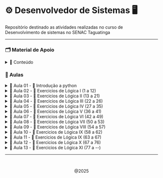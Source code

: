 # ⚙️ Desenvolvedor de Sistemas 🖥️

Repositório destinado as atividades realizadas no curso de Desenvolvimento de sistemas no SENAC Taguatinga

---
### 🗂️ Material de Apoio

<details>
    <summary> 🔗 Conteúdo </summary>

- 📁 <a href="algoritmo/Material/python_aula01.pdf">Lógica & interpretadores </a> 
- 📁 <a href="algoritmo/Material/python_aula02.pdf">Operadores Lógicos </a> 
- 📁 <a href="algoritmo/Material/python_aula03.pdf">Tipos de dados & condicionais </a> 
- 📁 <a href="algoritmo/Material/python_aula04.pdf"> Variáveis & Exercicios</a> 
- 💾 <a href="https://github.com/CrowvenTh/Santander-Python">Repositório de apoio</a>

---
  
</details>

### 🧮 Aulas

<details>
    <summary> 💠 Aula 01 - 🐍 Introdução a python  </summary>

<br>
<p> 10/02/25 <p>

#### upper(): converte todas as letras para maiúsculas
~~~~ python
print(texto.upper())
~~~~

#### lower(): converte todas as letras para minúsculas
~~~~ python
print(texto.lower())
~~~~

#### capitalize(): converte a primeira letra para maiúscula e o restante para minúscula
~~~~ python
print(texto.capitalize())
~~~~

#### strip(): remove espaços em branco do início e do final da string
~~~~ python
print(texto.strip())
~~~~

#### replace(): substitui parte da string por outra
~~~~ python
print(texto.replace("Mundo", "Planeta"))
~~~~

#### sep: não é um método de string, é usado para definir o separador em print
~~~~ python
print("Python", "é", "uma", "linguagem", "fantástica", sep="-")
~~~~

#### count(): conta quantas vezes um determinado elemento aparece na string
~~~~ python
print(texto.count("o"))
~~~~

#### join(): junta os elementos de uma lista em uma única string usando um separador
~~~~ python
lista = ["maçã", "banana", "laranja"]
print(", ".join(lista))
~~~~

#### split(): divide a string em uma lista de substrings usando um separador
~~~~ python
print(texto.split(", "))
~~~~

#### len(): retorna o comprimento da string
~~~~ python
print(len(texto))
~~~~

#### type(): retorna o tipo de dado de uma variável
~~~~ python
print(type(texto))
~~~~

#### round()
~~~~ python
dividendo = 10
divisor = 3
resultado = dividendo / divisor
resultado_arredondado = round(resultado, 2)
~~~~

<p align="center"> 10/02/25 <p>

---

</details>


<details>
    <summary> 💠 Aula 02 - 📝 Exercicios de Lógica I (1 a 12) </summary>

<br>
<p> 11/02/25 <p>

## Exercicio #1 - Olá mundo!

#### imprima na tela a frase "Olá mundo!".    
~~~~ python
#Resolução:
print("olá mundo!")
~~~~

## Exercicio #2 - Imprimindo números

#### Crie um programa que imprima os números de 1 até 10.
~~~~ python

numero = [1,2,3,4,5,6,7,8,9,10]
print(numero)

# ou, usando while

numero = 1
while numero <= 10:
    print(numero)
    numero += 1
~~~~

## Exercicio #3 - Adição

#### Escreva um programa que calcule a soma de dois números.
~~~~ python
n1 = int(input("Insira o primeiro número: "))
n2 = int(input("Insira o segundo número: "))

print(f"A soma de {n1} + {n2} é igual a {n1+n2}")
~~~~

## Exercicio #4 - Multiplicação
#### Escreva um programa que calcule a multiplicação de dois números.
~~~~ python
num1 = 7
num2 = 3

print(f"O resultado de {num1}x{num2} é igual a {num1 * num2}")
~~~~

## Exercicio #5 - Divisão
#### Escreva um programa que calcule a Divisão de dois números.
~~~~ python
n1 = 21
n2 = 3

print(f"{n1} dividido por {n2} é igual a {n1 // n2}")
~~~~

## Exercicio #6 - Subtração
#### Escreva um programa que calcule a subtração de dois números.
~~~~ python
n1 = int(input("Insira o primeiro numero: "))
n2 = int(input("Insira o segundo numero: "))

print(f"{n1} - {n2} é igual a {n1 - n2}")
~~~~

## Exercicio #7 - Indice de string

- [Início:fim:passo] é uma forma de pegar uma parte de uma sequência, como uma string ou lista. Você pode usá-lo para:
  
- Se você usar apenas [::], isso copiará toda a sequência.

- Adicionando um número após o segundo dois pontos (por exemplo, [::2]), você selecionará elementos com um certo intervalo.
  
- Usando [::-1], você pode inverter a sequência.

- Use colchetes [ ] para acessar elementos individuais de uma string por meio de sua posição (índice).

- Lembre-se de que a indexação em Python começa em 0, ou seja, o primeiro caractere de uma string está no índice 0, o segundo no índice 1 e assim por diante.

- Você pode usar índices negativos para contar a partir do final da string. -1 refere-se ao último caractere, -2 ao penúltimo e assim por diante.

---

#### 1 - Dada a string "Python", imprima o primeiro caractere.
~~~~ python
string1 = "python"
print("#1 ", string1[0])
~~~~

#### 2 - Dada a string "Hello, World!", imprima o caractere "W".
~~~~ python
string2 = "Hello, world!"
print("#2 ", string2[-6])
~~~~

#### 3 - Dada a string "Data Science", imprima os três primeiros caracteres.
~~~~ python
string3 = "Data Science"
print("#3 ",string3[:3])
~~~~

#### 4 - Dada a string "Machine Learning", imprima os três últimos caracteres.
~~~~ python
string4 = "Machine Learning"
print("#4 ", string4[-3:])
~~~~

## Exercicio #8 - String de indice impar
#### Dada a string "Artificial Intelligence", imprima os caracteres nos índices ímpares.
~~~~ python
string = "Artificial Intelligence"

for i in range(1, len(string), 2):
    print(string[i], end=" ")
    
~~~~

## Exercicio #9 - String de indice par
#### Dada a string "Artificial Intelligence", imprima os caracteres nos índices pares.
~~~~ python

string = "Artificial Intelligence"

for i in range(0, len(string), 2):
    print(string[i], end=" ")
    
~~~~

## Exercicio #10 - Upper
#### Escreva um programa em Python que utilize a variável texto= "Olá mundo!" e imprima o texto em letras maiúsculas.
~~~~ python
texto = "Olá mundo!"

print(texto.upper())
~~~~

## Exercicio #11 - Lower
#### Defina a variável texto com o valor "Olá mundo!".
- Utilize o método lower() para converter todo o texto em letras minúsculas.
- Imprima o texto convertido em letras minúsculas.
~~~~ python
word = "Olá mundo!"

print(word.lower())
~~~~

## Exercicio #12 - capitalize
#### Escreva um programa em Python que utilize a variável texto= "olá mundo!" e imprima a primeira letra do texto em maiúscula.
- Defina a variável texto com o valor "olá mundo!".
- Utilize o método capitalize() para capitalizar a primeira letra do texto.
- Imprima o texto capitalizado.

~~~~ python

palavra = "olá mundo"

print(palavra.capitalize())
~~~~


<p align="center"> 11/02/25 <p>
</details>


<details>
    <summary> 💠 Aula 03 - 📝 Exercicios de Lógica II (13 a 21) </summary>

<br>
<p> 12/02/25 <p>

## Exercicio #13 - strip
#### Escreva um programa em Python que remove os espaços em branco do início e do final de uma variável frase =  " Hoje a noite está ótima ". Após remover os espaços em branco do início e do final, exiba o conteúdo da variável frase.

~~~~ python
frase = " Hoje a noite está ótima "
print(frase.strip())
~~~~
#### resultado: 
    Hoje a noite está ótima

## Exercicio #14 - Strip & replace
#### Escreva um programa em Python que realize as seguintes operações em uma frase pré-definida:

- A frase fornecida é: " O dia está bom, mas o tempo está chuvoso. "

- Remova quaisquer espaços em branco extras no início e no final da frase.

- Substitua todas as ocorrências da palavra "bom" por "ótimo".

- Ao final, o programa deve exibir a frase sem espaços extras e com as substituições realizadas.

~~~~ python
frase =  " O dia está bom, mas o tempo está chuvoso. "
print(frase.strip().replace("bom", "ótimo"))
~~~~
#### resultado:
    O dia está ótimo, mas o tempo está chuvoso. 

## Exercicio #15 - input com String
#### Instruções
O comando input() é usado para receber entrada do usuário em um programa Python. Ele solicita que o usuário insira algum valor a partir do teclado.

Exemplo:
~~~~ python
nome = input("Por favor, insira seu nome: ")
~~~~~
É importante notar que o input() sempre retorna uma string, então se você precisa de um número, deve converter o valor retornado para o tipo numérico apropriado (por exemplo, usando int() ou float()).

    str(valor): Converte o valor para uma string.
    int(valor): Converte uma string em um número inteiro.
    float(valor): Converte o valor para um número de ponto flutuante.

Escreva um programa em Python que solicite ao usuário para inserir seu nome. O programa deve exibir uma mensagem de boas-vindas personalizada, incluindo o nome inserido pelo usuário.

~~~~ python
nome = input("Bem vindo, insira seu nome: ")
print("O nome inserido foi:",nome)
~~~~
#### resultado
    Bem vindo, insira seu nome: Thiago 
    O nome inserido foi:  Thiago

## Exercicio #16 - input com adição
#### Instruções
O comando input() é usado para receber entrada do usuário em um programa Python. Ele solicita que o usuário insira algum valor a partir do teclado.

Exemplo:
~~~~ python
nome = input("Por favor, insira seu nome: ")
~~~~
É importante notar que o input() sempre retorna uma string, então se você precisa de um número, deve converter o valor retornado para o tipo numérico apropriado (por exemplo, usando int() ou float()).

    str(valor): Converte o valor para uma string.
    int(valor): Converte uma string em um número inteiro.
    float(valor): Converte o valor para um número de ponto flutuante.

Escreva um programa em Python que peça ao usuário para inserir dois números e calcule a soma desses números. Em seguida, exiba o resultado da soma.

~~~~ python
n1 = int(input("Insira o primeiro numero: "))
n2 = int(input("Insira o segundo numero: "))
soma = (n1 + n2)

print(f"{n1} + {n2} é igual a {soma}")
~~~~
#### resultado:
    Insira o primeiro numero: 21
    Insira o segundo numero: 7
    21 + 7 é igual a 28

## Exercicio #17 - input com subtração
#### Instruções
O comando input() é usado para receber entrada do usuário em um programa Python. Ele solicita que o usuário insira algum valor a partir do teclado.

Exemplo:
~~~~ python
nome = input("Por favor, insira seu nome: ")
~~~~
É importante notar que o input() sempre retorna uma string, então se você precisa de um número, deve converter o valor retornado para o tipo numérico apropriado (por exemplo, usando int() ou float()).

    str(valor): Converte o valor para uma string.
    int(valor): Converte uma string em um número inteiro.
    float(valor): Converte o valor para um número de ponto flutuante.

Escreva um programa em Python que peça ao usuário para inserir dois números e calcule a subtração do segundo número pelo primeiro. Em seguida, exiba o resultado da subtração.

~~~~ python
n1 = int(input("Insira o primeiro número: "))
n2 = int(input("Insira o segundo número: "))
sub = (n1 - n2)

print(f"{n1} - {n2} é igual a {sub}")
~~~~
#### resultado:
    Insira o primeiro número: 28
    Insira o segundo número: 7
    28 - 7 é igual a 21

## Exercicio #18 - input com divisão e arredondamento
#### Instruções
O comando input() é usado para receber entrada do usuário em um programa Python. Ele solicita que o usuário insira algum valor a partir do teclado.

Exemplo:
~~~~ python
nome = input("Por favor, insira seu nome: ")
~~~~

É importante notar que o input() sempre retorna uma string, então se você precisa de um número, deve converter o valor retornado para o tipo numérico apropriado (por exemplo, usando int() ou float()).

    str(valor): Converte o valor para uma string.
    int(valor): Converte uma string em um número inteiro.
    float(valor): Converte o valor para um número de ponto flutuante.

Escreva um programa em Python que peça ao usuário para inserir dois números e calcule a divisão do primeiro número pelo segundo número. Certifique-se de verificar se o segundo número não é zero antes de realizar a divisão. Em seguida, exiba o resultado da divisão.

    #Arredondar
    dividendo = 10
    divisor = 3
    resultado = dividendo / divisor

    resultado_arredondado = round(resultado, 2)

    print("O resultado da divisão é:", resultado_arredondado)

~~~~ python
n1 = float(input("Insira o primeiro número: "))
n2 = float(input("Insira o segundo número: "))

divArredondada = round(n1 / n2, 2)

print(f"{n1} dividido por {n2} é igual a {divArredondada}")
~~~~
#### resultado :
    Insira o primeiro número: 21.0
    Insira o segundo número: 3.0
    21 dividido por 3 é igual a 7.0

## Exercicio #19 - input com multiplicação
#### Instruções
O comando input() é usado para receber entrada do usuário em um programa Python. Ele solicita que o usuário insira algum valor a partir do teclado.

Exemplo:
~~~~ python
nome = input("Por favor, insira seu nome: ")
~~~~

É importante notar que o input() sempre retorna uma string, então se você precisa de um número, deve converter o valor retornado para o tipo numérico apropriado (por exemplo, usando int() ou float()).

            str(valor): Converte o valor para uma string.
            int(valor): Converte uma string em um número inteiro.
            float(valor): Converte o valor para um número de ponto flutuante.

Escreva um programa em Python que peça ao usuário para inserir dois números reais e calcule o produto desses números. Em seguida, exiba o resultado da multiplicação.

~~~~ python
number1 = int(input("Insira o primeiro número: "))
number2 = int(input("Insira o segundo número: "))
produto = (number1 * number2)

print(f"{number1} X {number2} é igual a {produto}")
~~~~
#### resultado:
    Insira o primeiro número: 7
    Insira o segundo número: 3
    7 x 3 é igual a 21

## Exercicio 20 - sep data
#### Escreva um programa em Python que solicite ao usuário informações sobre uma data (dia, mês e ano) e utilize o parâmetro sep na função print() para imprimir a data no formato "DD/MM/AAAA".
    Dia = 10
    Mês = 5
    Ano = 2014
    Exemplo: print(a , b , c ,sep='-')

~~~~ python
day = int(input("Insira o dia: "))
month = int(input("Insira o mês: "))
year = int(input("Insira o ano: "))

print(day, month, year, sep="/")

~~~~
#### resultado:
    Insira o dia: 12
    Insira o mês: 02
    Insira o ano: 2025
    12/2/2025

## Exercicio #21 - sep pessoa
#### Escreva um programa em Python que use o parâmetro sep na função print() para imprimir o nome, idade e altura de uma pessoa separados por um hífen.

~~~~ python
nome = str(input("Insira seu nome: "))
idade = int(input("Insira sua idade: "))
altura = float(input("Insira sua altura: "))

print(f"{nome} - {idade} - {altura}")
~~~~
#### resultado:
    Insira seu nome: Fulano
    Insira sua idade: 25
    Insira sua altura: 1.75
    Fulano - 25 - 1.75


<br>
<p align="center"> 12/02/25 <p>
</details>

<details>
    <summary> 💠 Aula 04 - 📝 Exercicios de Lógica III (22 a 26) </summary>

<br>
<p> 13/02/25 <p>

## Exercicio #22 - join
### 1 - Crie um programa em Python que aceite uma TUPLA de linguagens de programação e as junte em uma única String separada por hífens, verificar o tipo da variável antes e após a operação:

### Tupla -  É uma sequência de valores ordenados e imutáveis
~~~~ python
tupla = "Python", "Java", "C#", "C++", "PHP"
~~~~

#### resolução:
~~~~ python
tupla = "Python", "Java", "C#", "PHP"
print(tupla)
print(type(tupla))
tupla_join = "-".join(tupla)
print(tupla_join)
print(type(tupla_join))
~~~~
#### resultado: 
    ('Python', 'Java', 'C#', 'PHP')
    <class 'tuple'>
    Python-Java-C#-PHP
    <class 'str'>

### 2 - Crie um programa em Python que aceite uma Lista de linguagens de programação e as junte em uma  String separada por hífens, verificar o tipo da variável antes e após a operação: 

#### Lista -  É uma sequência de valores ordenados e mutáveis
~~~~ python
lista= ["Python", "Java", "C#", "C++", "PHP"]
~~~~ 

#### resolução:
~~~~ python
lista = ["Python", "Java", "C#", "PHP"]
print(lista)
print(type(lista))
lista_join = " - ".join(lista)
print(lista_join)
print(type(lista_join))
~~~~
#### resultado:
    ['Python', 'Java', 'C#', 'PHP']
    <class 'list'>
    Python - Java - C# - PHP
    <class 'str'>

### Instruções
Defina uma lista de linguagens de programação.
Utilize o método join() para juntar os elementos da lista/tupla em uma única String, separados por hífens.  

~~~~ python
x = " - ".join(lista)
~~~~
Imprima as Strings resultantes.

Para verificar o tipo de uma variável em Python, você pode usar a função embutida type(). Aqui está um exemplo:
~~~~ python
variavel = "Olá, mundo!"
print(type(variavel))  # Saída: <class 'str'>
~~~~

## Exercicio 23 - Split
#### Escreva um programa em Python que aceite uma sequência de linguagens de programação separadas por espaços. O programa deve dividir essa sequência em uma lista de linguagens individuais e imprimir a lista resultante. Ao final imprimir o tipo da variável.
~~~~ python
Linguagens  - "Python,Java,C#,C++,PHP"
~~~~~
Utilize o método split() para dividir a sequência em uma lista. split(", ")

    Split(",") - Determina o marcador de separação de palavras para compor lista

## ou 

~~~~ python
Linguagens  - "Python Java C# C++ PHP"
~~~~
Utilize o método split() para dividir a sequência em uma lista. split(" ")

    Split( ) - Determina o marcador de separação de palavras para compor lista

Imprima a lista resultante.

#### resolução:
~~~~ python
Linguagens = "Python Java C# C++ PHP"
l = Linguagens.split(" ")
print(l)
~~~~
### resultado:
    ['Python', 'Java', 'C#', 'C++', 'PHP']


## Exercicio #24 - len
#### Escreva um programa que solicite ao usuário para inserir uma palavra e imprima o número de caracteres na palavra, utilizando a função len().

Exemplo de saída:
~~~~ python
x = len(variável)
Digite uma palavra: Python
A palavra tem 6 caracteres.
~~~~ 

~~~~ python
var = str(input("Escreva uma palavra: "))

print(f"A palavra {var} tem {len(var)} caracteres")
~~~~
#### resultado:
    A palavra antonio tem 7 caracteres

## Exercicio #25 - Lista []
#### Crie um programa que receba a lista abaixo e imprima a linguaguem de programação:
~~~~ python
lista: ["Python","Java","C#","C++","PHP"]
print(lista[índice])
~~~~

#### resolução:
~~~~ python
lista = ["Python","Java","C#","C++","PHP"]
print(lista[1])
~~~~
#### resultado:
    Java

## Exercicio #26 - Tupla
#### Crie um programa que receba a tupla abaixo e imprima a linguem de programação: C++

    tupla: "Python","Java","C#","C++","PHP"

#### resolução: 
~~~~ python
tupla = "Python","Java","C#","C++","PHP"
print(tupla[3])
~~~~
#### resultado:
    C++


<br>
<p align="center"> 13/02/25 <p>
</details>

<details>
    <summary> 💠 Aula 05 - 📝 Exercicios de Lógica IV (27 a 35) </summary>

<br>
<p> 14/02/25 <p>

## Exercicio #27 - Format()
#### Escreva um programa em Python que utilize o método format() para formatar uma mensagem com informações pessoais. Você deve criar um dicionário chamado informacoes com as seguintes chaves e valores:

    Nome: "Ana"
    Idade: 35
    Cidade: "São Paulo"

Em seguida, utilize o método format() para imprimir uma mensagem no seguinte formato: "Olá, meu nome é [Nome], tenho [Idade] anos e moro em [Cidade].", onde [Nome], [Idade] e [Cidade] são espaços reservados que devem ser substituídos pelas informações contidas no dicionário informacoes.
Código Python que utiliza o método format() para formatar uma mensagem com informações pessoais:

    nome = "João"
    idade = 30

 Utilizando format() para inserir valores em uma string

    mensagem = "Olá, meu nome é {} e tenho {} anos.".format(nome, idade)
    print(mensagem)

### resolução: 
~~~~ python
Nome = input("Insira seu nome: ")
Idade = int(input("Insira sua idade: "))
Cidade = str(input("Digite uma cidade: "))

mensagem = "Olá, meu nome é {} e tenho {} anos, e moro em {}".format(Nome, Idade, Cidade)
print(mensagem)
~~~~

#### resultado: 
    Insira seu nome: Thiago
    Insira sua idade: 20
    Digite uma cidade: Belém
    Olá, meu nome é Thiago e tenho 20 anos, e moro em Belém

## Exercicio #28 - Format() II
#### Escreva um programa em Python que utilize o método format() para formatar uma mensagem com informações sobre um livro. Você deve criar variáveis para armazenar as seguintes informações:
- Título do livro: "O Pequeno Príncipe"
- Autor do livro: "Antoine de Saint-Exupéry"
- Ano de publicação: 1943
- Preço do livro (em reais): 39.90
Em seguida, utilize o método format() para imprimir uma mensagem no seguinte formato: "'{}' é um livro escrito por {}. Foi publicado em {} e custa R${}.". Substitua os espaços reservados pelos valores correspondentes das variáveis.

#### Definição de casas decimais
    
    print("A média das notas é: {:.2f}".format(media))

- : Indica o início da especificação de formatação.
- .2: Especifica o número de casas decimais que você deseja manter após o ponto decimal. No caso, .2 significa que você quer manter duas casas decimais.
- f: Indica que o valor a ser formatado é um número decimal (float).

### resolução: 
~~~~ python
lTitulo = "The witcher"
lAutor = "Andrzej Sapkowski"
anoPublicacao = 1990
lPreco = 79.90

livro = "'{}' é um livro escrito por {}. Foi publicado em {} e custa R${}.".format(lTitulo, lAutor, anoPublicacao, lPreco)
print(livro)
~~~~

#### resultado: 
    'The witcher' é um livro escrito por Andrzej Sapkowski. Foi publicado em 1990 e custa R$79.9.

## Exercicio #29 - Format() III
#### Escreva um programa em Python que utilize o método format() para formatar uma mensagem com informações sobre um produto. Você deve criar variáveis para armazenar as seguintes informações:
    
    Nome do produto: "Camiseta"
    Preço do produto: R$29.99
    Quantidade disponível: 100

Em seguida, utilize o método format() para imprimir uma mensagem no seguinte formato: 
    
    "Produto: [Nome], Preço: R$[Preço], Quantidade disponível: [Quantidade]. O valor total do estoque é R$[ValorEstoque]."

.Onde [Nome], [Preço] e [Quantidade] são espaços reservados que devem ser substituídos pelas informações corretas. Além disso, [ValorEstoque] representa o valor total do estoque, calculado multiplicando o preço pela quantidade disponível.

### resolução: 
~~~~ python
nomeProduto = "Camiseta"
precoProduto = 29.99
qtd = 100
valorEstoque = precoProduto * qtd

mensagem = "Produto: {}, Preço: R${}, Quantidade disponível: {}. O valor total do estoque é R${}.".format(nomeProduto, precoProduto, qtd, valorEstoque)
print(mensagem)
~~~~

#### resultado: 
    Produto: Camiseta, Preço: R$29.99, Quantidade disponível: 100. O valor total do estoque é R$2999.0.

## Exercicio #30 - F-String
#### Peça ao usuário para inserir seu nome. Em seguida, use uma f-string para exibir uma mensagem de saudação personalizada.

Solicita ao usuário que insira seu nome
    
    nome = input("Digite seu nome: ")

Exibe uma mensagem de saudação personalizada usando uma f-string

    mensagem = f"Olá, {nome}! Bem-vindo ao nosso programa."
    print(mensagem)

Casas decimais f" {valor:.2f}"

### resolução: 
~~~~ python
nome = input("Insira seu nome: ")
print(f"Olá {nome}, seja bem vindo!")
~~~~

#### resultado: 
    Insira seu nome: Thiago
    Olá Thiago, seja bem vindo!
    
## Exercicio #31 - f-string pessoa 
#### Peça ao usuário para inserir seu nome, idade e cidade. Em seguida, use uma f-string para exibir essas informações formatadas.
    
    nome = "João"
    idade = 30
    Cidade="Brasília"

### resolução: 
~~~~ python
nome =  input("insira seu nome: ")
idade = input("insira sua idade: ")
Cidade =  input("insira sua cidade: ")

print(f"Seu nome é {nome}, sua  idade é {idade} e você mora em {Cidade}")
~~~~

#### resultado: 

    insira seu nome: Thiago
    insira sua idade: 20
    insira sua cidade: Belém
    Seu nome é Thiago, sua  idade é 20 e você mora em Belém
    
## Exercicio #32 - condicional IF, ELSE
#### Utilizando if e else em Python:

    if condição:
        # Código a ser executado se a condição for verdadeira
    else:
        # Código a ser executado se a condição for falsa

Em Python, a indentação é fundamental para definir o bloco de código dentro das estruturas de controle. O código dentro do bloco if e else deve ser indentado para indicar que ele está condicionado àquela estrutura.

Os operadores de comparação (==, !=, <, >, <=, >=) são usados para comparar valores. Eles retornam True se a comparação for verdadeira e False caso contrário.

Você pode usar operadores lógicos (and, or, not) para combinar múltiplas condições em uma única instrução if.

Escreva um programa que solicite ao usuário para inserir dois números inteiros. O programa deve então verificar qual número é maior e imprimir uma mensagem correspondente.
    
### resolução: 
~~~~ python
num1 = int(input("Insira um número: "))
num2 = int(input("Insira outro número: "))

if num1 > num2:
    print(f"{num1} é maior que {num2}")
elif(num1 == num2):
    print(f"{num1} é igual a {num2}")
else: 
    print(f"{num1} é menor que {num2}")
~~~~

#### resultado: 
    
    Insira um número: 21
    Insira outro número: 07
    21 é maior que 7

## Exercicio #33 - Número positivo
#### Escreva um programa em Python que verifique se um número é positivo.

#### resolução:
~~~~ python
num = int(input("Insira um número: "))

if num > 0:
    print(num, "é número positivo")
elif num == 0:
    print(num, "é número neutro")
else:
    print(num, "é número negativo")
~~~~

#### resultado:
    Insira um número: 21
    21 é número positivo
## Exercicio #34 - Maior Idade
#### Crie um programa que verifique se uma pessoa pode votar com base em sua idade (idade >= 16).

#### resolução: 
~~~~ python
idade = int(input("Insira sua idade: "))

if(idade >= 18):
    print("Você é maior de idade!")
else:
    print("Você é menor de idade!")
~~~~

#### resultado:
    Insira sua idade: 16
    Você é menor de idade!

# Exercicio #35 - Par ou Impar
#### Crie um programa que determine se um número é par ou ímpar.
    Instrução
    resultado = 10 % 3 
    print(resultado) # Saída será 1, porque 10 dividido por 3 é igual a 3 com um resto de 1

#### resolução:
~~~~ python
number = int(input("insira um número: "))

if(number % 2 == 0):
    print("O número",number,"é par!")
else: 
    print("O número",number,"é impar!")
~~~~

#### resultado:
    insira um número: 21
    O número 21 é impar!

<br>
<p align="center"> 14/02/25 <p>
</details>

<details>
    <summary> 💠 Aula 06 - 📝 Exercicios de Lógica V (36 a 41) </summary>

<br>
<p> 17/02/25 <p>

## Exercicio #36 - If upper
#### Escreva um programa que verifique se uma palavra está toda em letras maiúsculas.

#### resolução:
~~~~ python
word = input("Insira uma palavra: ")

if word == word.upper(): #ou if word.isupper():
    print("A palavra está em letras maiúsculas")
else:
    print("A palavra está em letras minúsculas")
~~~~

#### resultado:
    Insira uma palavra: THIAGO
    A palavra está em letras maiúsculas
OU se a validação do IF for falsa:

    Insira uma palavra: thiago
    A palavra está em letras minúsculas

## Exercicio #37 - Count()
#### Faça um programa que transforme um texto todo em letras maiúsculas e conte quantas letras 'A' ele possui.

#### resolução:
~~~~ python
palavra = input("Insira uma palavra: ")

print(palavra.upper().count("A"))

# Outro jeito de fazer:
palavra = input("Insira uma palavra: ").upper()
contagem = palavra.count("A")
if contagem > 0:
    print(f"a palavra {palavra} contém {contagem} letras 'A'")
else: 
    print(f"a palavra {palavra} contém {contagem} letras 'A'")
~~~~
#### resultado:
    Insira uma palavra: banana 
    3

resolução da segunda forma:

    Insira uma palavra: banana
    a palavra BANANA contém 3 letras 'A'

## Exercicio #38 - lowerCase
#### Escreva um programa que verifique se uma palavra está toda em letras minúsculas.

#### resolução:
~~~~ python
palabra = str(input("Insira uma palavra: "))

if(palabra.islower()):
    print(f"A palavra {palabra} está escrita em letras minúsculas!")
else:
    print(f"A palavra {palabra} está escrita em letras maiúsculas!")
~~~~

#### resultado:
    Insira uma palavra: banana 
    A palavra banana está escrita em letras minúsculas!

OU se a validação do IF for falsa:

    Insira uma palavra: BANANA
    A palavra BANANA está escrita em letras maiúsculas!

## Exercicio #39 - Lower() & count()
#### Faça um programa que transforme um texto todo em letras minúsculas e conte quantas letras 'e' ele possui.

#### resolução:
~~~~ python
texto = input("Digite um texto: ").lower()
contE = texto.count("e")
if contE > 0:
    print(f"O texto '{texto}' contém {contE} letras 'e' ")
else: 
    print(f"O texto '{texto}' contém {contE} letras 'e' ")
~~~~
#### resultado:
    Digite um texto: Pelo futuro do conhecimento
    O texto 'pelo futuro do conhecimento' contém 3 letras 'e' 

## Exercicio #40 Desafio - palindromo
#### Crie um programa que verifique se um palavra é um palíndromo(Igual, quando lida de trás para frente).

#### resolução:
~~~~ python
palavra = input("escreva uma palavra: ")

if palavra == palavra[::-1]:
    print(f"A palavra {palavra} é um palíndromo")
else:
    print(f"A palavra {palavra} não é um palíndromo")
~~~~
#### resultado:
    escreva uma palavra: ovo
    A palavra ovo é um palíndromo

    # se não:

    escreva uma palavra: caqui
    A palavra caqui não é um palíndromo

## Exercicio #40 - If capitalize()
#### Crie um programa que verifique se a primeira letra é maiúscula, caso não seja, capitalize a primeira letra de uma palavra.

#### resolução:
~~~~ python
palavra = input("Digite uma palavra: ")

if palavra != palavra.capitalize():
    print(palavra.capitalize())
~~~~
#### resultado:
    Digite uma palavra: cachorro
    Cachorro

## Exercicio #41 - Elif()
#### 

    if condição_externa:
        # Código a ser executado se a condição externa for verdadeira
        if condição_interna:
            # Código a ser executado se a condição interna for verdadeira
        else:
            # Código a ser executado se a condição interna for falsa
    else:
        # Código a ser executado se a condição externa for falsa

Ou

    if condição_1:
        # Código a ser executado se condição_1 for verdadeira
    elif condição_2:
        # Código a ser executado se condição_1 for falsa e condição_2 for   verdadeira
    else:
        # Código a ser executado se nenhuma das condições anteriores for    verdadeira

#### resolução:
~~~~ python
numero = int(input("Digite um número: "))

if numero > 0:
    print("é número positivo")
elif numero < 0:
    print("é número negativo")
else: 
    print("é número neutro")
~~~~
#### resultado:
se a variavel for maior que 0

    Digite um número: 7
    é número positivo

se a variavel for menor que 0
    
    Digite um número: -1
    é número negativo

se a variavel for igual a 0
    
    Digite um número: 0
    é número neutro

<br>
<p align="center"> 17/02/25 <p>
</details>

<details>
   <summary> 💠 Aula 07 - 📝 Exercicios de Lógica VI (42 a 49) </summary>
<br>
<p> 18/02/25 <p>

## Exercicio #42 - Média de notas
#### Crie um programa que receba 4 notas de um aluno e calcule a média:
- Nota >= 6 Aprovado
- Nota < 6 e nota > 4 Recuperação
- Nota <= 4 Reprovado

#### resolução:
~~~~ python

count = 0
notaTotal = 0
while count < 4:
        nota = 0
        count += 1
        nota = float(input(f"Insira a {count}° nota: "))
        notaTotal += nota
        if(count == 4):
                media = (notaTotal / count)
                print(f"A média das nota é: {media:.1f}")
                if(media >= 6):
                        print("O aluno está aprovado!")
                elif(media < 6 and media > 4):
                        print("O aluno está de recuperação!")
                else:
                        print("O aluno está reprovado!")
~~~~
#### resultado:
Primeira validação do IF:

    Insira a 1° nota: 8.7
    Insira a 2° nota: 8.9
    Insira a 3° nota: 7.6
    Insira a 4° nota: 8.8
    A média das nota é: 8.5
    O aluno está aprovado!

Segunda validção ELIF:

    Insira a 1° nota: 6.4
    Insira a 2° nota: 5.7
    Insira a 3° nota: 6.1
    Insira a 4° nota: 3.8
    A média das nota é: 5.5
    O aluno está de recuperação!

Terceira validação ELSE:

    Insira a 1° nota: 2.3
    Insira a 2° nota: 4.6
    Insira a 3° nota: 5.0
    Insira a 4° nota: 1.6
    A média das nota é: 3.4
    O aluno está reprovado!

## Exercicio #43 - Positivo & impar 
#### Escreva um programa em Python que determine se um número digitado pelo usuário é um número positivo e ímpar.

#### resolução:
~~~~ python
numero = int(input("Insira um número: "))

if(numero % 2 != 0 and numero > 0):
    print(f"O número {numero} é impar e positivo")
elif(numero % 2 != 0 and numero < 0):
    print(f"O número {numero} é impar e negativo")
elif(numero % 2 == 0 and numero < 0):
    print(f"O número {numero} é par e negativo")
else:
    print(f"O número {numero} é par e positivo")
~~~~
#### resultado:
    Insira um número: 7
    O número 7 é impar e positivo
    ---
    Insira um número: -7
    O número -7 é impar e negativo
    ---
    Insira um número: -4
    O número -4 é par e negativo
    ---
    Insira um número: 4
    O número 4 é par e positivo

## Exercicio #44 - isalpha() 
#### Escreva um programa em Python que determine se uma palavra digitada pelo usuário somente contém letras, caso contenha algum valor numérico, informar que não contem apenas letras ou nenhuma letra.
    texto.isalpha()
- Ele retorna True se todos os caracteres são letras e False se pelo menos um caractere não for uma letra.

#### resolução:
~~~~ python
ut("Digite uma palavra: ")

if(palavra.isalpha()):
    print(f"A palavra '{palavra}' contém apenas letras")
elif(palavra == ""):
    print(f"A palavra não foi digitada")
else: 
    print(f"A palavra '{palavra}' não contém apenas letras")
~~~~
#### resultado:
    Digite uma palavra: thiago
    A palavra 'thiago' contém apenas letras
    ---
    Digite uma palavra: 
    A palavra não foi digitada
    ---
    Digite uma palavra: 721
    A palavra '721' não contém apenas letras

## Exercicio #45 - isdigit()
#### Escreva um programa em Python que determine se os números  digitados pelo usuário contém somente números, caso contenha algum valor não numérico, informar que é permitido somente números
    numeros.isdigit()
verificar se todos os caracteres na frase são dígitos de (0 a 9). Se todos os caracteres forem dígitos, a função retorna True, caso contrário, retorna False.

#### resolução:
~~~~ python
numero = input("digite um número: ")

if(numero == ""):
    print("nenhum número foi digitado")
elif(numero.isdigit()):
    print(f"o número digitado foi {numero}")
else:
    print(f"valor inválido o número não deve conter letras")
~~~~
#### resultado:
    digite um número: 
    nenhum número foi digitado
    ---
    digite um número: 21
    o número digitado foi 21
    ---
    digite um número: thiago
    valor inválido o número não deve conter letras

## Exercicio #46 WHILE - Contagem progressiva while()
#### Escreva um programa que conte de 1 a 10 usando um loop while e imprima cada número.
    while condição: 
        # Código a ser executado enquanto a condição for verdadeira

#### resolução:
~~~~ python
contador = 0
while contador < 10:
    contador += 1 # nessa posição o contador vai do 10 ao 1
    print(contador)
    # contador += 1 nessa posição o contador vai do 0 ao 9

# OU
    
for i in range(1, 11, +1):
    print(i)
~~~~
#### resultado:
    1
    2
    3
    4
    5
    6
    7
    8
    9
    10

## Exercicio #47 WHILE - Contagem Regressiva while()
#### Escreva um programa faça a contagem regressiva de 1 a 10 usando um loop while e imprima cada número.


while condição: 
      # Código a ser executado enquanto a condição for verdadeira


#### resolução:
~~~~ python
contador = 10
while contador > 0:
    # contador -= 1 nessa posição o contador vai do 9 ao 0
    print(contador)
    contador -= 1 # nessa posição o contador vai do 10 ao 1
~~~~
#### resultado:
    10
    9
    8
    7
    6
    5
    4
    3
    2
    1

# Exercicio #48 WHILE - contagem de pares
#### Escreva um programa que solicite ao usuário um número e depois imprima todos os números pares de 1 até esse número, usando um loop while

#### resolução:
~~~~ python

numero = int(input("Insira um número: "))
contador = 0
while contador < numero:
    contador += 2
    print(contador)

# ou 

numero = int(input("Insira um número: "))
contador = 0
while contador < numero:
    if (contador % 2 == 0):
        print(contador)
    contador += 1
~~~~
#### resultado:
    Insira um número: 10
    2
    4
    6
    8
    10

## Exercicio #49 WHILE - contagem de par regressivo
#### Escreva um programa que solicite ao usuário um número e depois imprima todos os números pares de 1 até esse número, imprimir em ordem decresce, usando um loop while.

#### resolução:
~~~~ python
numero = int(input("Insira um número: "))
contador = numero

while (contador > 0):
    if(contador % 2 == 0):
        print(contador)
    contador -= 1
~~~~

#### resultado:
    Insira um número: 10
    10
    8
    6
    4
    2

<br>
<p align="center"> 18/02/25 <p>
</details>

<details>
    <summary> 💠 Aula 08 - 📝 Exercicios de Lógica VII (50 a 53) </summary>
<br>
<p> 19/02/25 <p>


## Exercicio #50 WHILE - tabuada com while
#### Escreva um programa que imprima a tabuada de multiplicação de um número específico até 10, usando um loop while.

#### resolução:
~~~~ python
numero = int(input("Insira um número: "))
cont = 0

while cont <= 10:
    print(f"{numero} x {cont} = {numero * cont}")
    cont +=1
~~~~

#### resultado:
    Insira um número: 2
    2 x 0 = 0
    2 x 1 = 2
    2 x 2 = 4
    2 x 3 = 6
    2 x 4 = 8
    2 x 5 = 10
    2 x 6 = 12
    2 x 7 = 14
    2 x 8 = 16
    2 x 9 = 18
    2 x 10 = 20


## Exercicio #51 WHILE - validação de senha simples
#### Escreva um programa que solicite ao usuário que insira uma senha correta e continue pedindo até que a senha correta seja inserida, usando um loop while.
#### resolução:
~~~~ python
senha = input("Cadastre sua senha: ")
userSenha = input("Digite sua senha: ")

while True:
    if(senha != userSenha):
        print("Senha incorreta!")
        userSenha = input("Digite sua senha: ")
    else: 
        print("Senha Correta!")
        break
~~~~

#### resultado:
    Cadastre sua senha: thigs
    Digite sua senha: 123
    Senha incorreta!
    Digite sua senha: thigs
    Senha Correta!

## Exercicio #52 WHILE - soma acumulada
#### Escreva um programa que solicite ao usuário que insira números e calcule a soma desses números até que a soma ultrapasse um limite específico, usando um loop while

#### resolução:
~~~~ python
on = True
somaIterada = 0
limite = int(input("Insira um resultado limite: "))
while on:
    numero = int(input("Insira um número: "))
    numero1 = int(input("Insira outro número: "))
    soma = (numero + numero1)
    somaIterada += soma
    if(somaIterada < limite):
            print(f"{somaIterada} | {limite}")
    if(somaIterada > limite):
        print(f"{somaIterada} | {limite}")
        on = False
~~~~

#### resultado:
    Insira um resultado limite: 10
    Insira um número: 5
    Insira outro número: 5
    Insira um número: 1
    Insira outro número: 1
    12 | 10


## Exercicio #53 WHILE Desafio II - Random()
#### Escreva um programa em Python que solicite ao usuário para adivinhar um número entre 1 e 100. O programa deve continuar pedindo um palpite até que o usuário adivinhe corretamente o número. O programa deve fornecer dicas se o palpite estiver muito alto ou muito baixo

### Instruções

Para usar as funções e recursos de uma biblioteca em Python, você precisa primeiro  importá-la para o seu script ou programa. 

A importação é feita usando a palavra-chave: 'import' , seguida do nome da biblioteca.
    
    import random
    
Depois de importar a biblioteca, você pode chamar suas funções e recursos em seu    programa. Isso é feito usando a sintaxe nome_da_biblioteca.

    nome_da_função().
    numero_aleatorio =  random.randint(1, 100)  
    import random

### Função random()

Esta função retorna um número de ponto flutuante aleatório no intervalo [0.0, 1.0),incluindo 0.0, mas excluindo 1.0.

    numero_aleatorio = random.random()
    print("Número aleatório (random()):", numero_aleatorio)

### Função randint(a, b)

Esta função retorna um número inteiro aleatório no intervalo [a, b], incluindo ambos  os extremos.

    numero_aleatorio = random.randint(1, 100)
    print("Número inteiro aleatório (randint(1, 100)):", numero_aleatorio)

### Função choice(seq)

Esta função retorna um elemento aleatório de uma sequência não vazia.

    lista = ['maçã', 'banana', 'laranja', 'uva']
    escolha_aleatoria = random.choice(lista)
    print("Escolha aleatória de uma lista (choice(lista)):", escolha_aleatoria)

#### resolução:
~~~~ python
import random

randomNumber = random.randint(1, 100)
print(randomNumber)
numero = int(input("Adivinhe o número: "))

while True:
    if(randomNumber > numero):
        print("Número incorreto, tente um palpilte maior")
    elif(randomNumber < numero):
        print("Número incorreto, tente um palpilte menor")
    elif(randomNumber == numero):
        print(f"{randomNumber}, número correto!")
        break
    numero = int(input("Adivinhe o número: "))
~~~~

#### resultado:
    Adivinhe o número: 50
    Número incorreto, tente um palpilte menor
    Adivinhe o número: 20
    Número incorreto, tente um palpilte maior
    Adivinhe o número: 24
    24, número correto!

<p align="center"> 19/02/25 <p>
</details>

<details>
    <summary> 💠 Aula 09 - 📝 Exercicios de Lógica VIII (54 a 57) </summary>
<br>
<p> 20/02/25 <p>


## Exercicio #53 WHILE - menu simples
#### Crie um programa que solicite ao usuário para digitar uma palavra. O programa deve continuar solicitando palavras até que o usuário digite a palavra "sair", momento em que o programa deve exibir uma mensagem de despedida e encerrar.

    while True:
        palavra = input("Digite uma palavra (ou 'sair' para encerrar): ")
        if palavra == 'sair':
            print("Encerrando o programa...")
            break

### Explicação:

> while True  : Inicia um loop infinito, que continuará sendo executado indefinidamente até que seja explicitamente interrompido com auxilio por exemplo do break.

> break: Interrompe imediatamente o loop while True, fazendo com que o programa saia do loop e encerre a execução.

#### resolução:
~~~~ python
while True:
    palavra = input("Digite uma palavra ou 'sair' para encerrar o programa: ")
    if(palavra == "sair"):
        print("Programa encerrado...")
        break
~~~~

#### resultado:
    Digite uma palavra ou 'sair' para encerrar o programa: olá
    Digite uma palavra ou 'sair' para encerrar o programa: eai
    Digite uma palavra ou 'sair' para encerrar o programa: sair
    Programa encerrado...


## Exercicio #54 WHILE - Progressão aritmética com while
#### Crie um programa que calcule a soma dos números de 1 a 100.
    Resultado = 5050


#### resolução:
~~~~ python
cont = 0
numero = 0
while cont < 100:
    cont += 1
    numero += cont
print(numero)
~~~~

#### resultado:
    5050


## Exercicio #55 WHILE - sequencia de numeros
#### Crie um programa que peça ao usuário para digitar números até que ele digite um número negativo. Em seguida, imprima a soma dos números digitados.

#### resolução:
~~~~ python
total = 0
while True:
    numero = int(input("Ínsira os números: "))
    if(numero > 0):
        total += numero
    else:
        print(f"A soma dos números digitados é igual a: {total}")
        break
~~~~
#### resultado:
    Ínsira os números: 5
    Ínsira os números: 5
    Ínsira os números: 5
    Ínsira os números: -1
    A soma do snúmeros digitados é igual a: 15

## Exercicio #56 WHILE - Multiplos de 5
#### Escreva um programa que imprima os múltiplos de 5 de 1 até o número informado pelo usuário.

#### resolução:
~~~~ python
while True:
    n = int(input("insira um número: "))
    if(n % 5 == 0):
        print(f"O número {n} é múltiplo de 5")
    else: 
        print(f"O número {n} não é múltiplo de 5")
        break
# OU
limite = int(input("Insira um número limite: "))
cont = 1

while cont <= limite:
    if(cont % 5 == 0):
        print(cont)
    cont += 1
~~~~

#### resultado:
    Insira um número limite: 15
    0
    5
    10
    15


## Exercicio #57 WHILE - !Fatorial
#### Implemente um programa que imprima o fatorial do número informado pelo usuário.

    numero = int(input("Digite um número: "))
    resultado = 1
    i = numero

    while i > 1:
        resultado *= i
        print(f"{resultado // i} * {i} = {resultado}")
        # faz divisão inteira e retorna apenas a parte inteira do resultado, descartando a parte decimal.
        # print(10 / 3)   # Saída: 3.3333333333333335 (float)
        # print(10 // 3)  # Saída: 3 (int, sem parte decimal)

        i -= 1

    print(f"Fatorial de {numero} é {resultado}")


### Segunda Forma
    
    numero = int(input("Digite um número: "))  
    resultado = 1  
    i = numero  

    while i > 1:  
        anterior = resultado  # Guarda o valor antes da multiplicação
        resultado *= i  
        print(f"{anterior} * {i} = {resultado}")  # Usa a variável auxiliar  (anterior)
        i -= 1  

    print(f"Fatorial de {numero} é {resultado}")

#### resolução:
~~~~ python
n = int(input("Insira um número: "))
fatorial = 0
cont = 1
while cont <= n:
    fatorial += cont
    cont += 1
print(fatorial)
    
~~~~

#### resultado:
    Insira um número: 3
    6

<p align="center"> 20/02/25 <p>
</details>

<details>
    <summary> 💠 Aula 10 - 📝 Exercicios de Lógica IX (58 a 62) </summary>
<br>
<p> 21/02/25 <p>

## Exercicio #58 WHILE - contagem de par & impar

#### Escreva um programa que solicita ao usuário uma sequência de números inteiros positivos e conta quantos números pares e quantos números ímpares foram digitados. O programa deve encerrar, quando for inserido um número negativo.

#### resolução
~~~~ python
contPar = 0
contImpar = 0
while True:
    n = int(input("Insira um número: "))
    if(n <= 0):
        print(f"{contPar} números pares foram digitados!")
        print(f"{contImpar} números impares foram digitados!")
        break
    elif(n % 2 == 0):
        contPar += 1
    else:
        contImpar += 1
~~~~

#### resultado:
    Insira um número: 21
    Insira um número: 7
    Insira um número: 14
    Insira um número: 110
    Insira um número: 0
    2 números pares foram digitados!
    2 números impares foram digitados!

## Exercicio #58 WHILE Desafio - soma de dígitos

#### Escreva um programa que solicita ao usuário um número inteiro positivo e calcula a soma dos seus dígitos.
> exemplo:

    Número informado: 110
    1  + 1 + 0 = 2

> len(): Retorna o comprimento (número de elementos) de um objeto, como uma string, lista ou tupla.

#### resolução
~~~~ python

while cont < len(numero):
    soma += int(numero[cont]) 
    cont += 1  
print("A soma dos caracteres é:", soma)
~~~~

#### resultado:
    Digite um número: 721
    A soma dos caracteres é: 10

## Exercicio #59 WHILE - Calculadora Simples

#### Enunciado: Escreva um programa que solicite ao usuário dois números e uma operação:
- adição;
- subtração;
- multiplicação;
- divisão,

e realize a operação desejada.

#### resolução 
~~~~ python
while True:
    n = int(input("Insira um número: "))
    n1 = int(input("Insira outro número: "))

    print(f"| Soma = +\n| Subtração = -\n| Multiplicação = *\n| Divisão = /\n| Encerrar programa = 0")
    operacao = str(input("Selecione uma operação: "))
    if(operacao == 0):
        print("Programa encerrado...")
        break
    elif(operacao == "+"):
        print(f"Soma: {n} + {n1} = {n + n1}\n")
    elif(operacao == "-"):
        print(f"Subtração: {n} - {n1} = {n - n1}\n")
    elif(operacao == "*"):
        print(f"Multiplicação: {n} x {n1} = {n * n1}\n")
    elif(operacao == "/"):
        print(f"Divisão: {n} ÷ {n1} = {n / n1}\n")
~~~~
> No range pode-se ler os parênteses como primeira posição menos a segunda, ou seja, range(1, 2) significa que vai começar em 1 e vai até o 2, executando o loop apenas uma vez.

#### resultado
OBS: !!! falha ao encerrar operação !!!
> soma

    Insira um número: 14
    Insira outro número: 7
    | Soma = +
    | Subtração = -
    | Multiplicação = *
    | Divisão = /
    | Encerrar programa = 0
    Selecione uma operação: +
    Soma: 14 + 7 = 21

> subtração

    Insira um número: 21
    Insira outro número: 14
    | Soma = +
    | Subtração = -
    | Multiplicação = *
    | Divisão = /
    | Encerrar programa = 0
    Selecione uma operação: -
    Subtração: 21 - 14 = 7

> multiplicação

    Insira um número: 3
    Insira outro número: 7
    | Soma = +
    | Subtração = -
    | Multiplicação = *
    | Divisão = /
    Selecione uma operação: *
    Multiplicação: 3 x 7 = 21

> divisão

    Insira um número: 21
    Insira outro número: 3
    | Soma = +
    | Subtração = -
    | Multiplicação = *
    | Divisão = /
    | Encerrar programa = 0
    Selecione uma operação: /
    Divisão: 21 ÷ 3 = 7.0

## Exercicio #60 FOR - contagem de 1 a 10

#### Imprima os números de 1 a 10.

    for i in range(1, 11):
        print(i)

- for: Indica o início de um loop for.

- i: É a variável de iteração. Em cada iteração do loop, i receberá o próximo valor da sequência definida em range(1, 11).

- range(1, 11): A função range() é usada para gerar uma sequência de números. Ela cria uma sequência de números começando em 1 (o primeiro argumento) e indo até, mas não incluindo, 11 (o segundo argumento). Portanto, esta função gera números de 1 a 10.

- print(i): Este é o bloco de código que será executado em cada iteração do loop for. Aqui, estamos simplesmente imprimindo o valor atual de i.

#### resolução
~~~~ python
for i in range (1, 11):
    print(i)
~~~~

#### resultado:
    1
    2
    3
    4
    5
    6
    7
    8
    9
    10

## Exercicio #61 FOR - soma de 1 a 100

#### Calcule a soma dos números de 1 a 100.

#### resolução
~~~~ python
numero = 0
for i in range(1, 101):
    numero += i
print(numero)
~~~~

#### resultado:
    5050

## Exercicio #62 FOR - números pares de 1 a 20

#### Imprima os números pares de 1 a 20.

#### resolução
~~~~ python
for i in range(1, 20):
    if(i % 2 == 0):
        print(i)

# ou da segunda forma para mostrar em apenas uma linha no terminal

concaten = ""
for i in range(1, 21):
    if(i % 2 == 0):
        concaten += str(i) + ", "
print(concaten)        
~~~~

#### resultado:
    2
    4
    6
    8
    10
    12
    14
    16
    18
    20

ou

    2, 4, 6, 8, 10, 12, 14, 16, 18, 20,

<p align="center"> 21/02/25 <p>
</details>


<details>
<summary> 💠 Aula 11 - 📝 Exercicios de Lógica IX (63 a 67) </summary>

<br>
<p> 24/02/25 <p>


## Exercicio #63 FOR - Números impares de 1 a 30.
#### Imprima os números ímpares de 1 a 30.

#### resolução:
~~~~ python
for t in range(1, 31, 2):
    print(t)

# OU
    
for a in range(1, 31):
    if a % 2 != 0:
        print(a)
~~~~

#### resultado:
    1
    3
    5
    7
    9
    11
    13
    15
    17
    19
    21
    23
    25
    27
    29


## Exercicio #64 FOR - Tabuada
#### Imprima a tabuada de multiplicação de um número fornecido pelo usuário.

#### resolução:
~~~~ python
numero = int(input("Insira o número desejado: "))

for t in range(11):
    print(f"{numero} x {t} = {numero * t}")
~~~~

#### resultado:
    7 x 0 = 0
    7 x 1 = 7
    7 x 2 = 14
    7 x 3 = 21
    7 x 4 = 28
    7 x 5 = 35
    7 x 6 = 42
    7 x 7 = 49
    7 x 8 = 56
    7 x 9 = 63
    7 x 10 = 70

    
## Exercicio #65 FOR - 100 a 1
#### Imprima os números de 100 a 1 em ordem decrescente.

#### resolução:
~~~~ python
for t in range(100, 0, -1):
    print(t)
~~~~

#### resultado:
    100...
    ...1

## Exercicio #66 - Quadrado de um número
#### Calcule e imprima o quadrado dos números de 1 a 10.

#### resolução:
~~~~ python
for t in range(1, 11):
    q2 = t * t
    print(f"{t} x {t} = {q2}")
~~~~
#### resultado:
    1 x 1 = 1
    2 x 2 = 4
    3 x 3 = 9
    4 x 4 = 16
    5 x 5 = 25
    6 x 6 = 36
    7 x 7 = 49
    8 x 8 = 64
    9 x 9 = 81
    10 x 10 = 100

## Exercicio #66 Desafio - Locadora
#### Faça uma programa que dados a quantidade de fitas que uma vídeo locadora possui e o valor que ela cobra por cada aluguel, informe:

- Sabendo que um terço das fitas são alugadas por mês,  qual o seu faturamento anual.

- Sabendo que quando o cliente atrasa a entrega, é cobrada uma multa de 10% sobre o valor do aluguel 

- Um décimo das fitas alugadas no mês são devolvidas com atraso é o valor ganho com multas por mês.

#### resolução:
~~~~ python
estoque = int(input("Informe quantas fitas a locadora possui: "))
valorAluguel = float(input("Informe o valor do aluguel: "))

totalAluguel = (estoque / 3) * valorAluguel
totalMulta = (totalAluguel * 0.1) * 12
faturamento = (totalAluguel * 12) + totalMulta

print(f"\n---------------------------")
print(f"Faturamento mensal: R${totalAluguel:.2f}")
print(f"Faturamento com multas: R${totalAluguel * 12:.2f}")
print(f"Faturamento anual: R${faturamento:.2f}")
~~~~

#### resultado:
    Informe quantas fitas a locadora possui: 10
    Informe o valor do aluguel: 5
    ---------------------------
    Faturamento mensal: R$16.67
    Faturamento com multas: R$200.00
    Faturamento anual: R$220.00
    ---------------------------

<p align="center"> 24/02/25 <p>
</details>

<details>
<summary> 💠 Aula 12 - 📝 Exercicios de Lógica X (67 a 76) </summary>

<br>
<p> 25/02/25 <p>

## Instrução sobre **match-case**

O match-case é uma estrutura de controle de fluxo introduzida no Python 3.10, que funciona como um switch-case encontrado em outras linguagens. 

Ele permite verificar padrões de valores e executar um bloco de código específico conforme o caso correspondente.

> Sintaxe básica:
valor = input("Digite um valor 'A ou B': ").upper()

~~~~ python
match valor:
    case "A":
        print("Você escolheu A")
    case "B":
        print("Você escolheu B")
    case _:
        print("Opção inválida")
~~~~
## Exercicio #67 MATCH - CASE - Identificando Formas Geométricas
#### Escreva um programa em Python que solicita ao usuário o nome de uma forma geométrica (triângulo, quadrado, círculo) e utiliza match-case para exibir uma mensagem correspondente à forma escolhida.

Resultado:

    Digite uma forma geométrica: quadrado
    Saída: O quadrado tem 4 lados iguais.

#### resolução:
~~~~ python
forma = input("Insira uma forma geométrica geometrica: ")
lados = 0

match forma:
    case "QUADRADO":
        lados = 4
        print(f"O {forma} tem {lados} lados.")
    case "TRIÂNGULO":
        lados = 3
        print(f"O {forma} tem {lados} lados.")
    case "CÍRCULO":
        lados = 0
        print(f"O {forma} não contem lados nem vértices, pois ele é redondo.")
    case _ :
        print(f"Insira uma opção válida")
~~~~

#### resultado:
    Insira uma forma geométrica geometrica: QUADRADO
    O QUADRADO tem 4 lados.

## Exercicio #68 MACTH CASE - Classificação de Notas
#### Crie um programa que pede ao usuário uma nota de 0 a 10 e usa match-case para exibir a seguinte classificação:

    9 ou 10: "Excelente"
    7 ou 8: "Bom"
    5 ou 6: "Regular"
    3 ou 4: "Ruim"
    0, 1 ou 2: "Muito ruim"

#### resolução:
~~~~ python
nota = int(input("Insira uma nota: "))

match nota:
    case 9 | 10:
        print("Excelente")
    case 7 | 8:
        print("Bom")
    case 5 | 6:
        print("Regular")
    case 3 | 4:
        print("Ruim")
    case 0 | 1 | 2:
        print("Muito ruim")
~~~~

#### resultado:
    Insira uma nota: 7
    Bom

## Exercicio #69 MATCH CASE - Menu de restaurante
#### Faça um programa que receba um número de 1 a 5 e retorne um prato específico usando match-case. As opções podem ser:
    1: Pizza
    2: Hambúrguer
    3: Sushi
    4: Salada
    5: Lasanha
    Caso o número esteja fora desse intervalo, exiba "Opção inválida".

#### resolução:
~~~~ python
print("\n--------------\n| 1 - Pizza\n| 2 - Hambúguer\n| 3 - Sushi\n| 4 - Salada\n| 5 - Lasanha\n|--------------")
id = int(input("Selecione um prato: "))

match id:
    case 1:
        print("Pizza foi selecionada")
    case 2:
        print("Hambúrguer foi selecionado")
    case 3:
        print("Sushi foi selecionado")
    case 4:
        print("Salada foi selecionada")
    case 5:
        print("Lasanha foi selecionada")
    case _:
        print("Opção inválida")
~~~~

#### resultado:
    --------------
    | 1 - Pizza
    | 2 - Hambúguer
    | 3 - Sushi
    | 4 - Salada
    | 5 - Lasanha
    |--------------
    Selecione um prato: 5
    Lasanha foi selecionada

    
## Exercicio #70 DEF - def soma
#### Escreva uma função chamada soma que aceita dois argumentos e retorna a soma deles.
    #Com argumento
    def soma(a, b): 
            return a + b 
### Exemplo de uso: 
    resultado = soma(3, 5) 
    print(resultado) # Saí

    #Sem argumento
    def saudacao(): 
             print("Olá, mundo!") 
             # Chamando a função
    saudacao()

> Em Python, def é uma palavra-chave usada para definir uma função. 
>
> Quando você usa def, está indicando ao interpretador Python que está prestes a definir uma função com um nome específico, parâmetros (se houver) e um bloco de código que será executado quando a função for chamada.

#### resolução:
~~~~ python
n1 = int(input("Insira um número: "))
n2 = int(input("Insira outro número: "))

def soma(n1, n2):
    return n1 + n2
resultado = soma(n1,n2)

print(resultado)

# OU

def somaII():
    soma = n1 + n2
    print(f"A soma de {n1} + {n2} é igual a {soma}")

somaII()
~~~~

#### resultado:
    Insira um número: 7
    Insira outro número: 14
    21
    A soma de 7 + 14 é igual a 21 #metodo II

## Exercicio #71 DEF - def dobro
#### Escreva uma função chamada dobro que aceita um número como argumento e retorna o dobro desse número.

#### resolução:
~~~~ python
n = int(input("Insira um número: "))

def dobro(n):
    dobro = n * 2 
    return dobro
print(f"O dobro de {n} é {dobro(n)}")

# OU com função vazia

def dobro():
    dobro = n * 2
    print(f"O dobro de {n} é igual a {dobro}")

dobro()
~~~~

#### resultado:
    Insira um número: 21
    O dobro de 21 é igual a 42

## Exercicio #72 DEF - def conversor de string
#### Escreva uma função chamada inverter_string que aceita uma string como argumento e retorna a string invertida.

#### resolução:
~~~~ python
estringue = input("Insira uma palavra: ")

def ConversorString(estringue):
    estringueInvertida = estringue[::-1]
    print(estringueInvertida)

ConversorString(estringue)
~~~~

#### resultado:
    Insira uma palavra: Ozzi
    izzO


## Exercicio #73 DEF - Par ou Impar
#### Escreva uma função chamada par_ou_impar que aceita um número como argumento e retorna "par" se o número for par e "ímpar" se o número for ímpar.

#### resolução:
~~~~ python

n = int(input("Insira um número: "))

def parImpar(n):
    if(n % 2 == 0):
        resultado = f"O número {n} é par!"
    else:
        resultado = f"O número {n} é par!"
    return resultado
print(parImpar(n))

# ou

def ParOuImpar():
    if(n % 2 == 0):
        resultado = f"O número {n} é par!"
    else:
        resultado = f"O número {n} é par!"
    print(resultado)

~~~~

#### resultado:
    Insira um número: 7
    O número 7 é par!


## Exercicio #74 DEF - maior número
#### Defina uma função, que receba 3 números e retorne o maior deles

#### resolução:
~~~~ python
n = int(input("Insira um número: "))
n1 = int(input("Insira um número: "))
n2 = int(input("Insira um número: "))

def maiorNumero():
    if(n > n1 and n > n2):
        resultado = f"{n} é maior que {n1} e {n2}"
    elif(n1 > n2 and n1 > n):
        resultado = f"{n1} é maior que {n2} e {n}"
    elif(n2 > n and n2 > n1):
        resultado = f"{n2} é maior que {n} e {n1}"
    return resultado
    
print(maiorNumero())

# OU

n = int(input("Insira um número: "))
n1 = int(input("Insira um número: "))
n2 = int(input("Insira um número: "))

def maiorNumero():
    if(n > n1 and n > n2):
        print(f"{n} é maior que {n1} e {n2}")
    elif(n1 > n2 and n1 > n):
        print(f"{n1} é maior que {n2} e {n}")
    elif(n2 > n and n2 > n1):
        print(f"{n2} é maior que {n} e {n1}")

maiorNumero()

# forma alternativa usando Lista
numero = input("Insira os 3 numeros com virgula: ")

numero = numero.split(",")
maxNum = max(numero)
print(maxNum)
~~~~

#### resultado:
    Insira um número: 35
    Insira um número: 67
    Insira um número: 12
    67 é maior que 12 e 35

> forma alternativa:
    
    Insira os 3 numeros com virgula: 7,98,21
    98
    
## Exercicio #75 DEF - X vezes X
#### Crie um função em Python, que receba 2 números e retorne a multiplicação dos 2 números.

#### resolução:
~~~~ python
num1 = int(input("Insira o primeiro número: "))
num2 = int(input("Insira o segundo número: "))

def numXnum():
    resultado = num1 * num2
    return resultado

print(numXnum())

# Ou

def numXnum(num1,num2):
    resultado = num1 * num2
    print(resultado)

numXnum(num1, num2)
~~~~

#### resultado:
    Insira o primeiro número: 7
    Insira o segundo número: 7
    49

## Exercicio #76 - Média de 4 números
#### Crie uma função que receba 4 números e retorne a média dos números

#### resolução:
~~~~ python
n1 = float(input("Insira um número: "))
n2 = float(input("Insira um número: "))
n3 = float(input("Insira um número: "))
n4 = float(input("Insira um número: "))

def Media():
    media = (n1 + n2 + n3 + n4) / 4
    print(f"A média dos números é {media:.2f}")

Media()
~~~~
#### resultado:
    Insira um número: 8.8
    Insira um número: 9.3
    Insira um número: 6.8
    Insira um número: 7.8
    A média dos números é 8.18

<p align="center"> 25/02/25 <p>
</details>

<details>
<summary> 💠 Aula 13 - 📝 Exercicios de Lógica XI (77 a --) </summary>

<br>
<p> 26/02/25 <p>


## Exercicio #77 DEF - Calculadora básica com def
#### Criar um programa que simula uma calculadora básica com operações de adição, subtração, multiplicação e divisão. O programa solicitará ao usuário que escolha a operação desejada, inserindo um número correspondente, e então pedirá os dois números nos quais a operação será realizada. Por fim, mostrará o resultado da operação escolhida. 

Instruções:
- Criar uma função para cada operação.

#### resolução:
~~~~ python
def Soma():
    soma = (n1 + n2)
    print(f"{n1} + {n2} = {soma}")

def Sub():
    sub = (n1 - n2)
    print(f"{n1} - {n2} = {sub}")

def Mult():
    mult = (n1 * n2)
    print(f"{n1} x {n2} = {mult}")

def Div():
    div = (n1 / n2)
    print(f"{n1} ÷ {n2} = {div}")

n1 = float(input("Insira o primeiro número: "))

def operacao():
    print(f"| 1 - Adição\n| 2 - subtração\n| 3 - Multiplicação\n| 4 - Divisão")

operacao()

operacao = int(input("Selecione uma operação: "))

n2 = float(input("Insira o segundo número: "))

match operacao:
    case 1:
        Soma()
    case 2:
        Sub()
    case 3:
        Mult()
    case 4:
        Div()
~~~~

#### resultado:
    Insira o primeiro número: 7
    | 1 - Adição
    | 2 - subtração
    | 3 - Multiplicação
    | 4 - Divisão
    Selecione uma operação: 3
    Insira o segundo número: 3
    7.0 x 3.0 = 21.0

## Exercicio #78 DEF - Média Ponderada
#### Escreva um programa que calcula a média ponderada de três números fornecidos pelo usuário, onde os pesos são fornecidos pelo usuário também.

#### resolução:
~~~~ python
def MediaPonderada():
    medPonderada = (nota1 * p1) + (nota2 * p2) + (nota3 * p3) / (p1 + p2 + p3)
    print(f"A média ponderada das notas é: {medPonderada}")

nota1 = float(input("Insira 1° a nota: "))
p1 = int(input("Insira o peso 1: "))

nota2 = float(input("Insira 2° a nota: "))
p2 = int(input("Insira o peso 2: "))

nota3 = float(input("Insira 3° a nota: "))
p3 = int(input("Insira o peso 3: "))

MediaPonderada()
~~~~

#### resultado:
    Insira 1° a nota: 5.0
    Insira o peso 1: 1
    Insira 2° a nota: 5.0
    Insira o peso 2: 2
    Insira 3° a nota: 5.0
    Insira o peso 3: 3
    A média ponderada das notas é: 17.5

    
## Exercicio #79 TRY - Tratamento de Exceções
#### Crie um programa que receba um número inteiro e retorne uma mensagem de erro, caso o usuário informe número fracionado ou letra.

> Instruções
> 
> Em resumo, **try** permite que você lide com possíveis erros de forma controlada, e **ValueError** é uma categoria específica de erro relacionada a valores inválidos.
~~~~ python
try:
    numero = input("Insira um número inteiro: ")
    print("Valor inserido corretamente")
except ValueError:
    print("Valor inválido")
~~~~

#### resolução:
~~~~ python
try:
    numero = int(input("Insira um número inteiro: "))
    print("Valor inserido corretamente")
except ValueError:
    print("Valor inválido")
~~~~

#### resultado:
    Insira um número inteiro: 5
    Valor inserido corretamente

    # em caso de erro:
    Insira um número inteiro: abc
    Valor inválido

    #erro de float
    Insira um número inteiro: 7.5
    Valor inválido

    
## Exercicio #80 TRY - 
#### Crie um programa que receba dois números e faça a divisão dos dois, e crie uma mensagem de erro da divisão por zero ou se o usuário informar algo diferente de números.
~~~~ python
try:

except ZeroDivisionError:

except ValueError:
~~~~

#### resolução:
~~~~ python
def Divisao():
    media = n1 / n2
    print(f"O resultado da divisão é: {media}")
    
n1 = int(input("Insira um número: "))
n2 = int(input("Insira outro número: "))

try:
    Divisao()
except ZeroDivisionError:
    print("Divisão inválida")
~~~~

#### resultado:
    Insira um número: 12
    Insira outro número: 0
    divisão inválida

## Exercicio #81 TRY - Media de uma lista de números
#### Programa para calcular a média de uma lista de números.
- Situação: Este programa precisa permitir de valores com casas decimais ou negativos. 
- Observação: Toda a lista vai ser inserida em um único input

#### resolução:
~~~~ python
def CalcularMedia():
    try: 
        n = input("Insira uma sequencia de numeros separados por espaço: ").    split   (" ")
        lista = [float(i) for i in n]
        media = sum(lista)/len(lista)
        print(media)
    except ValueError:
        print("Valor inválido") 

CalcularMedia()
~~~~

#### resultado:
    Insira uma sequencia de numeros separados por espaço: 2.1 5 9 -21 45
    8.02

## Exercicio # -
#### Crie um programa que verifique se uma pessoa é maior de idade.
Situação: Este programa precisa lidar com a entrada de valores não inteiros ou negativos.

#### resolução:
~~~~ python

~~~~

#### resultado:


<p align="center"> 25/02/25 <p>
</details>

---
<br>
<p align="center">@2025</p>
